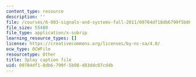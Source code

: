 ```yaml
---
content_type: resource
description: ''
file: /courses/6-003-signals-and-systems-fall-2011/09704df18db6799f5b08d83ddc07cd4b_MRy8xxvsZA4.srt
file_size: 55480
file_type: application/x-subrip
learning_resource_types: []
license: https://creativecommons.org/licenses/by-nc-sa/4.0/
ocw_type: OCWFile
resourcetype: Other
title: 3play caption file
uid: 09704df1-8db6-799f-5b08-d83ddc07cd4b
---
```

